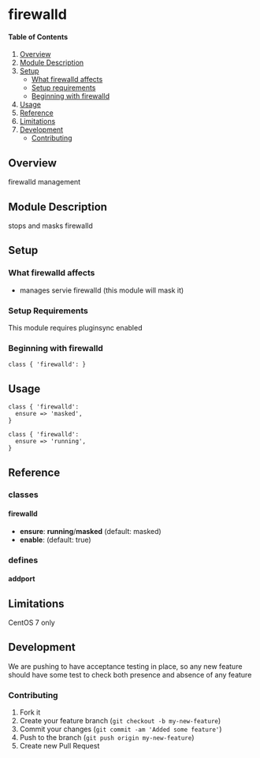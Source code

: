 # firewalld

#### Table of Contents

1. [Overview](#overview)
2. [Module Description](#module-description)
3. [Setup](#setup)
    * [What firewalld affects](#what-firewalld-affects)
    * [Setup requirements](#setup-requirements)
    * [Beginning with firewalld](#beginning-with-firewalld)
4. [Usage](#usage)
5. [Reference](#reference)
5. [Limitations](#limitations)
6. [Development](#development)
    * [Contributing](#contributing)

## Overview

firewalld management

## Module Description

stops and masks firewalld

## Setup

### What firewalld affects

* manages servie firewalld (this module will mask it)

### Setup Requirements

This module requires pluginsync enabled

### Beginning with firewalld

```puppet
class { 'firewalld': }
```

## Usage

```puppet
class { 'firewalld':
  ensure => 'masked',
}
```

```puppet
class { 'firewalld':
  ensure => 'running',
}
```

## Reference

### classes

#### firewalld

* **ensure**: **running**/**masked** (default: masked)
* **enable**: (default: true)

### defines

#### addport

## Limitations

CentOS 7 only

## Development

We are pushing to have acceptance testing in place, so any new feature should
have some test to check both presence and absence of any feature

### Contributing

1. Fork it
2. Create your feature branch (`git checkout -b my-new-feature`)
3. Commit your changes (`git commit -am 'Added some feature'`)
4. Push to the branch (`git push origin my-new-feature`)
5. Create new Pull Request
